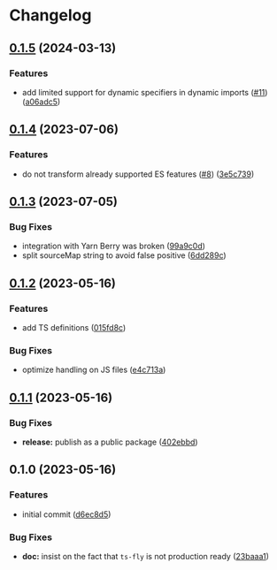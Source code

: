 # Changelog

## [0.1.5](https://github.com/transloadit/ts-fly/compare/v0.1.4...v0.1.5) (2024-03-13)


### Features

* add limited support for dynamic specifiers in dynamic imports ([#11](https://github.com/transloadit/ts-fly/issues/11)) ([a06adc5](https://github.com/transloadit/ts-fly/commit/a06adc540a2aea8b28b8ec8ed3cb726e77b2d9bf))

## [0.1.4](https://github.com/transloadit/ts-fly/compare/v0.1.3...v0.1.4) (2023-07-06)


### Features

* do not transform already supported ES features ([#8](https://github.com/transloadit/ts-fly/issues/8)) ([3e5c739](https://github.com/transloadit/ts-fly/commit/3e5c7399d1c0bed0c147c18dc4323019b2c75d16))

## [0.1.3](https://github.com/transloadit/ts-fly/compare/v0.1.2...v0.1.3) (2023-07-05)


### Bug Fixes

* integration with Yarn Berry was broken ([99a9c0d](https://github.com/transloadit/ts-fly/commit/99a9c0d855d52225831e4c89628f1750e3aad788))
* split sourceMap string to avoid false positive ([6dd289c](https://github.com/transloadit/ts-fly/commit/6dd289ce76af62d79dbeb0d2501eae0647f40ab3))

## [0.1.2](https://github.com/transloadit/ts-fly/compare/v0.1.1...v0.1.2) (2023-05-16)


### Features

* add TS definitions ([015fd8c](https://github.com/transloadit/ts-fly/commit/015fd8c87ba42f0fc87e897b070f4f4452d5fff0))


### Bug Fixes

* optimize handling on JS files ([e4c713a](https://github.com/transloadit/ts-fly/commit/e4c713afe78770f623b6836f3d5175a2ccdea5a7))

## [0.1.1](https://github.com/transloadit/ts-fly/compare/v0.1.0...v0.1.1) (2023-05-16)


### Bug Fixes

* **release:** publish as a public package ([402ebbd](https://github.com/transloadit/ts-fly/commit/402ebbd52d4bc052cc17cdcd23040507cb87505d))

## 0.1.0 (2023-05-16)


### Features

* initial commit ([d6ec8d5](https://github.com/transloadit/ts-fly/commit/d6ec8d58417c607876c479528a5c0ede75968020))


### Bug Fixes

* **doc:** insist on the fact that `ts-fly` is not production ready ([23baaa1](https://github.com/transloadit/ts-fly/commit/23baaa17f157ee81e166d4612e9bc4e7300e1a33))

